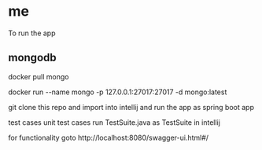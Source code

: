 # me

To run the app

## mongodb
docker pull mongo 

docker run --name mongo -p 127.0.0.1:27017:27017 -d mongo:latest

git clone this repo and import into intellij and run the app as spring boot app

test cases unit test cases run TestSuite.java as TestSuite in intellij

for functionality goto http://localhost:8080/swagger-ui.html#/
